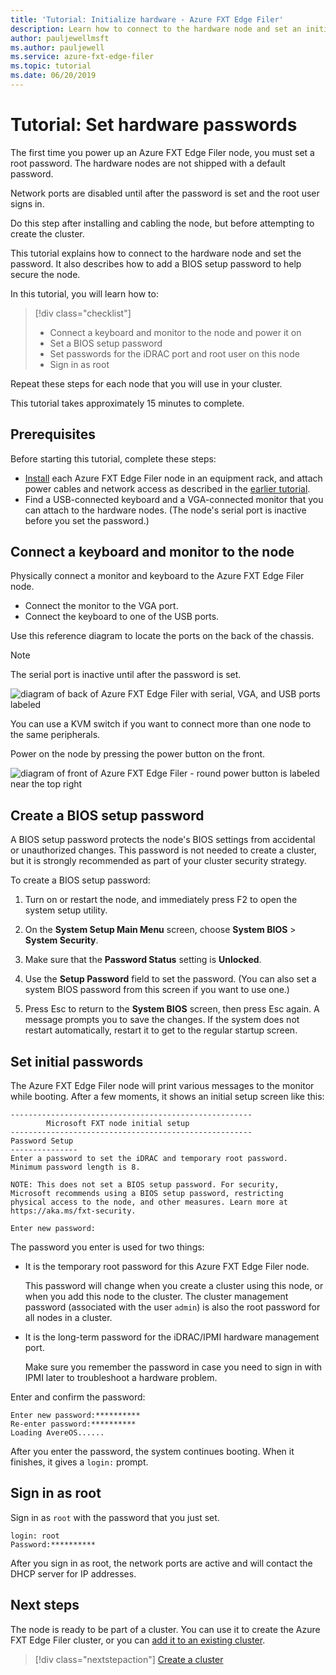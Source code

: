 ```yaml
---
title: 'Tutorial: Initialize hardware - Azure FXT Edge Filer'
description: Learn how to connect to the hardware node and set an initial password on Azure FXT Edge Filer nodes. 
author: pauljewellmsft
ms.author: pauljewell
ms.service: azure-fxt-edge-filer
ms.topic: tutorial
ms.date: 06/20/2019
---
```


# Tutorial: Set hardware passwords

The first time you power up an Azure FXT Edge Filer node, you must set a root password. The hardware nodes are not shipped with a default password.

Network ports are disabled until after the password is set and the root user signs in.

Do this step after installing and cabling the node, but before attempting to create the cluster.

This tutorial explains how to connect to the hardware node and set the password. It also describes how to add a BIOS setup password to help secure the node.

In this tutorial, you will learn how to:

> [!div class="checklist"]
>
> * Connect a keyboard and monitor to the node and power it on
> * Set a BIOS setup password
> * Set passwords for the iDRAC port and root user on this node
> * Sign in as root

Repeat these steps for each node that you will use in your cluster.

This tutorial takes approximately 15 minutes to complete.

## Prerequisites

Before starting this tutorial, complete these steps:

* [Install](install.md) each Azure FXT Edge Filer node in an equipment rack, and attach power cables and network access as described in the [earlier tutorial](network-power.md).
* Find a USB-connected keyboard and a VGA-connected monitor that you can attach to the hardware nodes. (The node's serial port is inactive before you set the password.)

## Connect a keyboard and monitor to the node

Physically connect a monitor and keyboard to the Azure FXT Edge Filer node.

* Connect the monitor to the VGA port.
* Connect the keyboard to one of the USB ports.

Use this reference diagram to locate the ports on the back of the chassis.

> [!NOTE]
> The serial port is inactive until after the password is set.

![diagram of back of Azure FXT Edge Filer with serial, VGA, and USB ports labeled](media/fxt-back-serial-vga-usb.png)

You can use a KVM switch if you want to connect more than one node to the same peripherals.

Power on the node by pressing the power button on the front.

![diagram of front of Azure FXT Edge Filer - round power button is labeled near the top right](media/fxt-front-annotated.png)

## Create a BIOS setup password

A BIOS setup password protects the node's BIOS settings from accidental or unauthorized changes. This password is not needed to create a cluster, but it is strongly recommended as part of your cluster security strategy.

To create a BIOS setup password:

1. Turn on or restart the node, and immediately press F2 to open the system setup utility.

1. On the **System Setup Main Menu** screen, choose **System BIOS** > **System Security**.

1. Make sure that the **Password Status** setting is **Unlocked**.

1. Use the **Setup Password** field to set the password. (You can also set a system BIOS password from this screen if you want to use one.)

1. Press Esc to return to the **System BIOS** screen, then press Esc again. A message prompts you to save the changes. If the system does not restart automatically, restart it to get to the regular startup screen.<!-- how to exit this mode/do you need to reboot to get to the initial setup screen? -->

## Set initial passwords

The Azure FXT Edge Filer node will print various messages to the monitor while booting. After a few moments, it shows an initial setup screen like this:

```
------------------------------------------------------
        Microsoft FXT node initial setup
------------------------------------------------------
Password Setup
---------------
Enter a password to set the iDRAC and temporary root password.
Minimum password length is 8.

NOTE: This does not set a BIOS setup password. For security,
Microsoft recommends using a BIOS setup password, restricting
physical access to the node, and other measures. Learn more at
https://aka.ms/fxt-security.

Enter new password:

```

The password you enter is used for two things:

* It is the temporary root password for this Azure FXT Edge Filer node.

  This password will change when you create a cluster using this node, or when you add this node to the cluster. The cluster management password (associated with the user ``admin``) is also the root password for all nodes in a cluster.

* It is the long-term password for the iDRAC/IPMI hardware management port.

  Make sure you remember the password in case you need to sign in with IPMI later to troubleshoot a hardware problem.

Enter and confirm the password:

```
Enter new password:**********
Re-enter password:**********
Loading AvereOS......
```

After you enter the password, the system continues booting. When it finishes, it gives a ``login:`` prompt.

## Sign in as root

Sign in as ``root`` with the password that you just set.

```
login: root
Password:**********
```

After you sign in as root, the network ports are active and will contact the DHCP server for IP addresses.

## Next steps

The node is ready to be part of a cluster. You can use it to create the Azure FXT Edge Filer cluster, or you can [add it to an existing cluster](add-nodes.md).

> [!div class="nextstepaction"]
> [Create a cluster](cluster-create.md)
